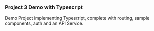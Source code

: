 ### Project 3 Demo with Typescript

Demo Project implementing Typescript, complete with routing, sample components, auth and an API Service.
